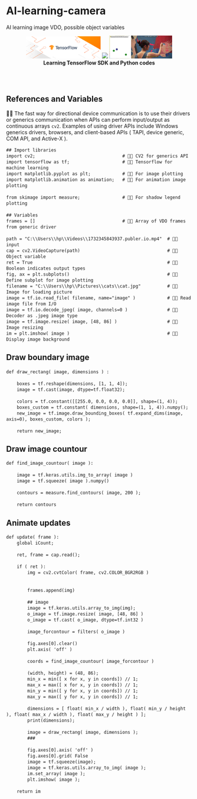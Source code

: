 # AI-learning-camera
AI learning image VDO, possible object variables

<p align="center" width="100%">
    <img width="40%" src="https://github.com/jkaewprateep/TF-and-JSON/blob/main/tensorflow_01.png">
    <img width="14%" src="https://github.com/jkaewprateep/AI-learning-camera/blob/main/Movement_detection.gif">
    <img width="11%" src="https://github.com/jkaewprateep/AI-learning-camera/blob/main/WaterWorld_GamePlay.gif">
    <img width="22%" src="https://github.com/jkaewprateep/AI-learning-camera/blob/main/girl_drawing.gif"> </br>
    <b> Learning TensorFlow SDK and Python codes </b> </br>
</p>
</br>
</br>

## References and Variables ##

🧸💬 The fast way for directional device communication is to use their drivers or generics communication when APIs can perform input/output as continuous arrays ```cv2```. Examples of using driver APIs include Windows generics drivers, browsers, and client-based APIs ( TAPI, device generic, COM API, and Active-X ).

```
## Import libraries
import cv2;                                 # 🧸💬 CV2 for generics API
import tensorflow as tf;                    # 🧸💬 Tensorflow for machine learning
import matplotlib.pyplot as plt;            # 🧸💬 For image plotting
import matplotlib.animation as animation;   # 🧸💬 For animation image plotting

from skimage import measure;                # 🧸💬 For shadow legend plotting

## Variables
frames = []                                 # 🧸💬 Array of VDO frames from generic driver

path = "C:\\Users\\hp\\Videos\\1732345843937.publer.io.mp4"  # 🧸💬 input
cap = cv2.VideoCapture(path)                                 # 🧸💬 Object variable
ret = True                                                   # 🧸💬 Boolean indicates output types
fig, ax = plt.subplots()                                     # 🧸💬 Define subplot for image plotting
filename = "C:\\Users\\hp\\Pictures\\cats\\cat.jpg"          # 🧸💬 Image for loading picture
image = tf.io.read_file( filename, name="image" )            # 🧸💬 Read image file from I/O
image = tf.io.decode_jpeg( image, channels=0 )               # 🧸💬 Decoder as .jpeg image type
image = tf.image.resize( image, [48, 86] )                   # 🧸💬 Image resizing
im = plt.imshow( image )                                     # 🧸💬 Display image background
```

## Draw boundary image ##

```
def draw_rectang( image, dimensions ) :

    boxes = tf.reshape(dimensions, [1, 1, 4]);
    image = tf.cast(image, dtype=tf.float32);
    
    colors = tf.constant([[255.0, 0.0, 0.0, 0.0]], shape=(1, 4));
    boxes_custom = tf.constant( dimensions, shape=(1, 1, 4)).numpy();
    new_image = tf.image.draw_bounding_boxes( tf.expand_dims(image, axis=0), boxes_custom, colors );
    
    return new_image;
```

## Draw image countour ##

```
def find_image_countour( image ):

    image = tf.keras.utils.img_to_array( image )
    image = tf.squeeze( image ).numpy()

    contours = measure.find_contours( image, 200 );

    return contours
```

## Animate updates ##

```
def update( frame ):
    global iCount;

    ret, frame = cap.read();
    
    if ( ret ):
        img = cv2.cvtColor( frame, cv2.COLOR_BGR2RGB )

        
        frames.append(img)
        
        ## image
        image = tf.keras.utils.array_to_img(img);
        o_image = tf.image.resize( image, [48, 86] )
        o_image = tf.cast( o_image, dtype=tf.int32 )        
        
        image_forcontour = filters( o_image )
        
        fig.axes[0].clear()
        plt.axis( 'off' )
        
        coords = find_image_countour( image_forcontour )
        
        (width, height) = (48, 86);
        min_x = min([ x for x, y in coords]) // 1;
        max_x = max([ x for x, y in coords]) // 1;
        min_y = min([ y for x, y in coords]) // 1;
        max_y = max([ y for x, y in coords]) // 1;
        
        dimensions = [ float( min_x / width ), float( min_y / height ), float( max_x / width ), float( max_y / height ) ];
        print(dimensions);
        
        image = draw_rectang( image, dimensions );
        ###

        fig.axes[0].axis( 'off' )
        fig.axes[0].grid( False 
        image = tf.squeeze(image);
        image = tf.keras.utils.array_to_img( image );
        im.set_array( image );
        plt.imshow( image );
        
    return im
```
